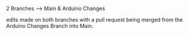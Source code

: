 2 Branches --> Main & Arduino Changes

edits made on both branches with a pull request being merged from the Arduino Changes Branch into Main.
